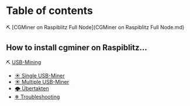 # Table of contents

⛏ [CGMiner on Raspiblitz Full Node](CGMiner on Raspiblitz Full Node.md)

How to install cgminer on Raspiblitz... 
---

⛏ [USB-Mining](usb-mining/README.md)
  * [☀ Single USB-Miner](usb-mining/single-usb-miner.md)
  * [☀ Multiple USB-Miner](usb-mining/multiple-usb-miner.md)
  * [🌩 Übertakten](usb-mining/uebertakten.md)
  * [❄ Troubleshooting](usb-mining/troubleshooting.md)
